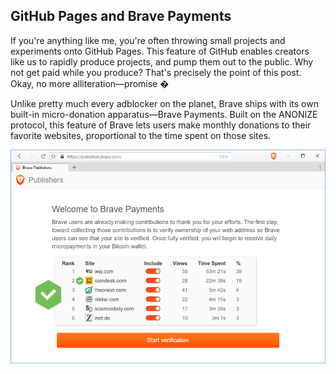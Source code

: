 ## GitHub Pages and Brave Payments

If you're anything like me, you're often throwing small projects and experiments onto GitHub Pages. This feature of GitHub enables creators like us to rapidly produce projects, and pump them out to the public. Why not get paid while you produce? That's precisely the point of this post. Okay, no more alliteration&mdash;promise �

Unlike pretty much every adblocker on the planet, Brave ships with its own built-in micro-donation apparatus&mdash;Brave Payments. Built on the ANONIZE protocol, this feature of Brave lets users make monthly donations to their favorite websites, proportional to the time spent on those sites.



![Brave Publishers](media/publishers_a.png)